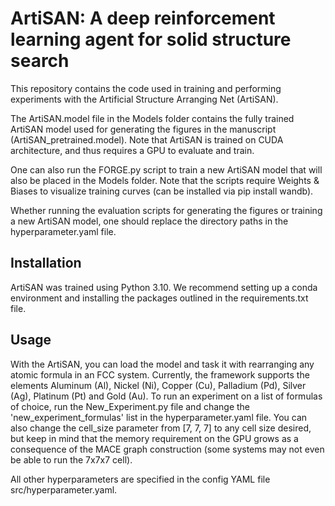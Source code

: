 # ArtiSAN: A deep reinforcement learning agent for solid structure search
This repository contains the code used in training and performing experiments with the Artificial Structure Arranging Net (ArtiSAN).


The ArtiSAN.model file in the Models folder contains the fully trained ArtiSAN model used for generating the figures in the manuscript (ArtiSAN_pretrained.model).
Note that ArtiSAN is trained on CUDA architecture, and thus requires a GPU to evaluate and train. 

One can also run the FORGE.py script to train a new ArtiSAN model that will also be placed in the Models folder.
Note that the scripts require Weights & Biases to visualize training curves (can be installed via pip install wandb). 

Whether running the evaluation scripts for generating the figures or training a new ArtiSAN model, one should replace the directory paths in the hyperparameter.yaml file.

## Installation
ArtiSAN was trained using Python 3.10. 
We recommend  setting up a conda environment and installing the packages outlined in the requirements.txt file.

## Usage

With the ArtiSAN, you can load the model and task it with rearranging any atomic formula in an FCC system.
Currently, the framework supports the elements Aluminum (Al), Nickel (Ni), Copper (Cu), Palladium (Pd), Silver (Ag), Platinum (Pt) and Gold (Au). 
To run an experiment on a list of formulas of choice, run the New_Experiment.py file and change the 'new_experiment_formulas' list in the hyperparameter.yaml file.
You can also change the cell_size parameter from [7, 7, 7] to any cell size desired, but keep in mind that the memory requirement on the GPU grows as a consequence of the MACE graph construction (some systems may not even be able to run the 7x7x7 cell). 

All other hyperparameters are specified in the config YAML file src/hyperparameter.yaml.